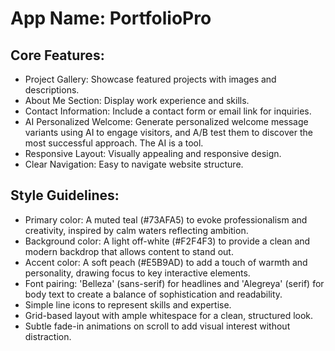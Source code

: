 # **App Name**: PortfolioPro

## Core Features:

- Project Gallery: Showcase featured projects with images and descriptions.
- About Me Section: Display work experience and skills.
- Contact Information: Include a contact form or email link for inquiries.
- AI Personalized Welcome: Generate personalized welcome message variants using AI to engage visitors, and A/B test them to discover the most successful approach. The AI is a tool.
- Responsive Layout: Visually appealing and responsive design.
- Clear Navigation: Easy to navigate website structure.

## Style Guidelines:

- Primary color: A muted teal (#73AFA5) to evoke professionalism and creativity, inspired by calm waters reflecting ambition.
- Background color: A light off-white (#F2F4F3) to provide a clean and modern backdrop that allows content to stand out.
- Accent color: A soft peach (#E5B9AD) to add a touch of warmth and personality, drawing focus to key interactive elements.
- Font pairing: 'Belleza' (sans-serif) for headlines and 'Alegreya' (serif) for body text to create a balance of sophistication and readability.
- Simple line icons to represent skills and expertise.
- Grid-based layout with ample whitespace for a clean, structured look.
- Subtle fade-in animations on scroll to add visual interest without distraction.
